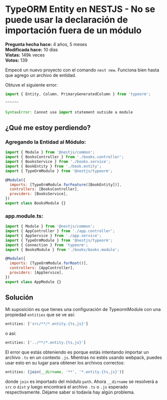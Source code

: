 # TypeORM Entity en NESTJS - No se puede usar la declaración de importación fuera de un módulo

**Pregunta hecha hace:** 4 años, 5 meses  
**Modificada hace:** 10 días  
**Vistas:** 149k veces  
**Votos:** 139

Empecé un nuevo proyecto con el comando `nest new`. Funciona bien hasta que agrego un archivo de entidad.

Obtuve el siguiente error:

```javascript
import { Entity, Column, PrimaryGeneratedColumn } from 'typeorm';

^^^^^^

SyntaxError: Cannot use import statement outside a module
```

## ¿Qué me estoy perdiendo?

### Agregando la Entidad al Módulo:

```javascript
import { Module } from '@nestjs/common';
import { BooksController } from './books.controller';
import { BooksService } from './books.service';
import { BookEntity } from './book.entity';
import { TypeOrmModule } from '@nestjs/typeorm';

@Module({
  imports: [TypeOrmModule.forFeature([BookEntity])],
  controllers: [BooksController],
  providers: [BooksService],
})
export class BooksModule {}
```

### app.module.ts:

```javascript
import { Module } from '@nestjs/common';
import { AppController } from './app.controller';
import { AppService } from './app.service';
import { TypeOrmModule } from '@nestjs/typeorm';
import { Connection } from 'typeorm';
import { BooksModule } from './books/books.module';

@Module({
  imports: [TypeOrmModule.forRoot()],
  controllers: [AppController],
  providers: [AppService],
})
export class AppModule {}
```

## Solución

Mi suposición es que tienes una configuración de TypeormModule con una propiedad `entities` que se ve así:

```javascript
entities: ['src/**/*.entity.{ts,js}']
```

o así:

```javascript
entities: ['../**/*.entity.{ts,js}']
```

El error que estás obteniendo es porque estás intentando importar un archivo `.ts` en un contexto `.js`. Mientras no estés usando webpack, puedes usar esto en su lugar para obtener los archivos correctos:

```javascript
entities: [join(__dirname, '**', '*.entity.{ts,js}')]
```

donde `join` es importado del módulo `path`. Ahora `__dirname` se resolverá a `src` o `dist` y luego encontrará el archivo `.ts` o `.js` esperado respectivamente. Déjame saber si todavía hay algún problema.
